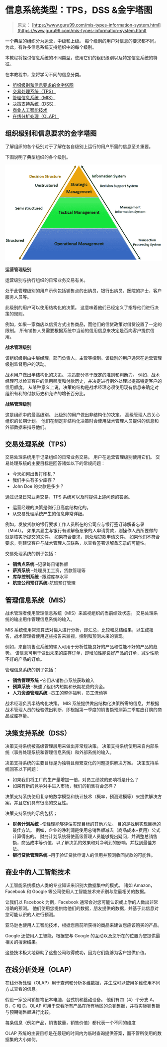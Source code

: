 # 信息系统类型：TPS，DSS &金字塔图

> 原文： [https://www.guru99.com/mis-types-information-system.html](https://www.guru99.com/mis-types-information-system.html)

一个典型的组织分为运营，中级和上级。 每个级别的用户对信息的要求都不同。 为此，有许多信息系统支持组织中的每个级别。

本教程将探讨信息系统的不同类型，使用它们的组织级别以及特定信息系统的特征。

在本教程中，您将学习不同的信息分类。

*   [组织级别和信息要求的金字塔图](#1)
*   [交易处理系统（TPS）](#2)
*   [管理信息系统（MIS）](#3)
*   [决策支持系统（DSS）](#4)
*   [商业人工智能技术](#5)
*   [在线分析处理（OLAP）](#6)

## 组织级别和信息要求的金字塔图

了解组织的各个级别对于了解在各自级别上运行的用户所需的信息至关重要。

下图说明了典型组织的各个级别。

![Types of Information System: TPS, DSS & Pyramid Diagram](img/f1ca1d88f234106050cd363b3de80774.png)

**运营管理级别**

运营级别与执行组织的日常业务交易有关。

处于此管理级别的用户示例包括销售点的出纳员，银行出纳员，医院的护士，客户服务人员等。

此级别的用户可以使用结构化的决策。 这意味着他们已经定义了指导他们进行决策的规则。

例如，如果一家商店以信贷方式出售商品，而他们的信贷政策对借贷设置了一定的限制。 所有销售人员需要根据系统中当前的信用信息来决定是否向客户提供信用。

**战术管理级别**

该组织级别由中层经理，部门负责人，主管等控制。该级别的用户通常在运营管理级别监督用户的活动。

战术用户做出半结构化的决策。 决策部分基于既定的准则和判断力。 例如，战术经理可以检查客户的信用额度和付款历史，并决定进行例外处理以提高特定客户的信用额度。 从某种意义上说，决策的结构是战术经理必须使用现有信息来确定对组织有利的付款历史和允许的增长百分比。

**战略管理级别**

这是组织中的最高级别。 此级别的用户做出非结构化的决定。 高级管理人员关心组织的长期计划。 他们在制定非结构化决策时会使用战术管理人员提供的信息和外部数据来指导他们。

## 交易处理系统（TPS）

交易处理系统用于记录组织的日常业务交易。 用户在运营管理级别使用它们。 交易处理系统的主要目标是回答诸如以下的常规问题：

*   今天如何出售打印机？
*   我们手头有多少库存？
*   John Doe 的欠款是多少？

通过记录日常业务交易，TPS 系统可以及时提供上述问题的答案。

*   运营经理的决策是例行且高度结构化的。
*   从交易处理系统产生的信息非常详细。

例如，发放贷款的银行要求工作人员所在的公司应与银行签订谅解备忘录（MoU）。 如果其雇主与银行有谅解备忘录的人申请贷款，则操作人员所要做的就是核实所提交的文件。 如果符合要求，则处理贷款申请文件。 如果他们不符合要求，则建议客户与战术管理人员联系，以查看签署谅解备忘录的可能性。

交易处理系统的例子包括：

*   **销售点系统** –记录每日销售额
*   **薪资系统** –处理员工工资，贷款管理等
*   **库存控制系统** –跟踪库存水平
*   **航空公司预订系统**-航班预订管理

## 管理信息系统（MIS）

战术管理者使用管理信息系统（MIS）来监视组织的当前绩效状态。 交易处理系统的输出用作管理信息系统的输入。

MIS 系统使用常规算法对输入进行分析，即汇总，比较和总结结果，以生成报告，战术管理者使用这些报告来监视，控制和预测未来的表现。

例如，来自销售点系统的输入可用于分析性能良好的产品和性能不好的产品的趋势。 该信息可用于做出未来的库存订单，即增加性能良好产品的订单，减少性能不好的产品的订单。

管理信息系统的例子包括：

*   **销售管理系统** –它们从销售点系统获取输入
*   **预算系统** –概述了组织内短期和长期花费的资金。
*   **人力资源管理系统** –员工的整体福利，员工流动等

战术经理负责半结构化决策。 MIS 系统提供做出结构化决策所需的信息，并根据战术管理人员的经验做出判断，即根据第一季度的销售额预测第二季度应订购的商品或库存量。

## 决策支持系统（DSS）

决策支持系统被高级管理层用来做出非常规决策。 决策支持系统使用来自内部系统（事务处理系统和管理信息系统）和外部系统的输入。

决策支持系统的主要目标是为独特且频繁变化的问题提供解决方案。 决策支持系统回答以下问题：

*   如果我们将工厂的生产量增加一倍，对员工绩效的影响将是什么？
*   如果有新的竞争对手进入市场，我们的销售将会怎样？

决策支持系统使用复杂的数学模型和统计技术（概率，预测建模等）来提供解决方案，并且它们具有很高的交互性。

决策支持系统的示例包括；

*   **财务计划系统** –使经理能够评估实现目标的其他方法。 目的是找到实现目标的最佳方法。 例如，企业的净利润是使用总销售额减去（商品成本+费用）公式计算得出的。 财务计划系统将使高级管理人员能够提出疑问，并调整总销售额，商品成本等价值，以了解决策的效果和对净利润的影响，并找到最佳方法。
*   **银行贷款管理系统** –用于验证贷款申请人的信用并预测收回贷款的可能性。

## 商业中的人工智能技术

人工智能系统模仿人类的专业知识来识别大数据集中的模式。 诸如 Amazon，Facebook 和 Google 等公司使用人工智能技术来识别与您最相关的数据。

让我们以 Facebook 为例，Facebook 通常会对您可能认识或上学的人做出非常准确的预测。 他们使用您提供给他们的数据，朋友提供的数据，并基于此信息对您可能认识的人进行预测。

亚马逊也使用人工智能技术，根据您目前所获得的商品来建议您应该购买的产品。

Google 还使用人工智能，根据您与 Google 的互动以及您所在的位置为您提供最相关的搜索结果。

这些技术极大地帮助了这些公司取得成功，因为它们能够为客户提供价值。

## 在线分析处理（OLAP）

在线分析处理（OLAP）用于查询和分析多维数据，并生成可以使用多维使用不同方式查看的信息。

假设一家公司销售笔记本电脑，台式机和[移动](/mobile-testing.html)设备。 他们有四（4）个分支 A，B，C 和 D。OLAP 可用于查看所有产品在所有地区的总销售额，并将实际销售额与预期销售额进行比较。

每条信息（例如产品，销售数量，销售价值）都代表一个不同的维度

OLAP 系统的主要目标是在最短的时间内为临时查询提供答案，而不管所使用的数据集的大小如何。